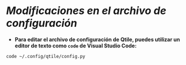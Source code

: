 <!-- Autor: Daniel Benjamin Perez Morales -->
<!-- GitHub: https://github.com/DanielPerezMoralesDev13 -->
<!-- Correo electrónico: danielperezdev@proton.me -->

# ***Modificaciones en el archivo de configuración***

- **Para editar el archivo de configuración de Qtile, puedes utilizar un editor de texto como `code` de Visual Studio Code:**

```bash
code ~/.config/qtile/config.py
```
